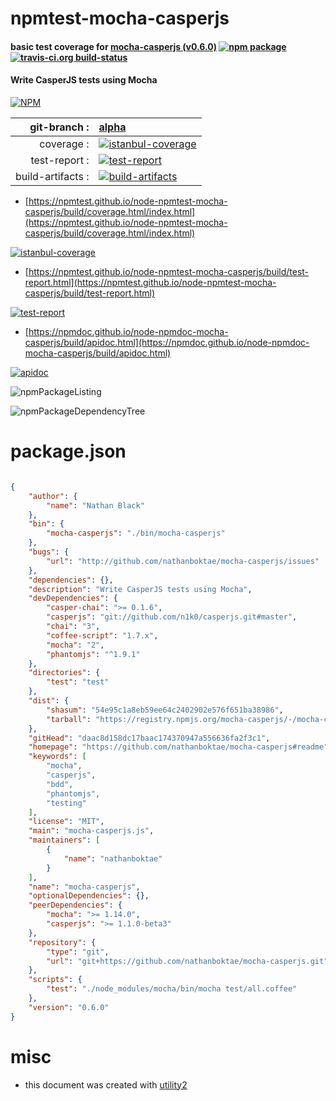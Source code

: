 # npmtest-mocha-casperjs

#### basic test coverage for  [mocha-casperjs (v0.6.0)](https://github.com/nathanboktae/mocha-casperjs#readme)  [![npm package](https://img.shields.io/npm/v/npmtest-mocha-casperjs.svg?style=flat-square)](https://www.npmjs.org/package/npmtest-mocha-casperjs) [![travis-ci.org build-status](https://api.travis-ci.org/npmtest/node-npmtest-mocha-casperjs.svg)](https://travis-ci.org/npmtest/node-npmtest-mocha-casperjs)

#### Write CasperJS tests using Mocha

[![NPM](https://nodei.co/npm/mocha-casperjs.png?downloads=true&downloadRank=true&stars=true)](https://www.npmjs.com/package/mocha-casperjs)

| git-branch : | [alpha](https://github.com/npmtest/node-npmtest-mocha-casperjs/tree/alpha)|
|--:|:--|
| coverage : | [![istanbul-coverage](https://npmtest.github.io/node-npmtest-mocha-casperjs/build/coverage.badge.svg)](https://npmtest.github.io/node-npmtest-mocha-casperjs/build/coverage.html/index.html)|
| test-report : | [![test-report](https://npmtest.github.io/node-npmtest-mocha-casperjs/build/test-report.badge.svg)](https://npmtest.github.io/node-npmtest-mocha-casperjs/build/test-report.html)|
| build-artifacts : | [![build-artifacts](https://npmtest.github.io/node-npmtest-mocha-casperjs/glyphicons_144_folder_open.png)](https://github.com/npmtest/node-npmtest-mocha-casperjs/tree/gh-pages/build)|

- [https://npmtest.github.io/node-npmtest-mocha-casperjs/build/coverage.html/index.html](https://npmtest.github.io/node-npmtest-mocha-casperjs/build/coverage.html/index.html)

[![istanbul-coverage](https://npmtest.github.io/node-npmtest-mocha-casperjs/build/screenCapture.buildCi.browser.%252Ftmp%252Fbuild%252Fcoverage.lib.html.png)](https://npmtest.github.io/node-npmtest-mocha-casperjs/build/coverage.html/index.html)

- [https://npmtest.github.io/node-npmtest-mocha-casperjs/build/test-report.html](https://npmtest.github.io/node-npmtest-mocha-casperjs/build/test-report.html)

[![test-report](https://npmtest.github.io/node-npmtest-mocha-casperjs/build/screenCapture.buildCi.browser.%252Ftmp%252Fbuild%252Ftest-report.html.png)](https://npmtest.github.io/node-npmtest-mocha-casperjs/build/test-report.html)

- [https://npmdoc.github.io/node-npmdoc-mocha-casperjs/build/apidoc.html](https://npmdoc.github.io/node-npmdoc-mocha-casperjs/build/apidoc.html)

[![apidoc](https://npmdoc.github.io/node-npmdoc-mocha-casperjs/build/screenCapture.buildCi.browser.%252Ftmp%252Fbuild%252Fapidoc.html.png)](https://npmdoc.github.io/node-npmdoc-mocha-casperjs/build/apidoc.html)

![npmPackageListing](https://npmtest.github.io/node-npmtest-mocha-casperjs/build/screenCapture.npmPackageListing.svg)

![npmPackageDependencyTree](https://npmtest.github.io/node-npmtest-mocha-casperjs/build/screenCapture.npmPackageDependencyTree.svg)



# package.json

```json

{
    "author": {
        "name": "Nathan Black"
    },
    "bin": {
        "mocha-casperjs": "./bin/mocha-casperjs"
    },
    "bugs": {
        "url": "http://github.com/nathanboktae/mocha-casperjs/issues"
    },
    "dependencies": {},
    "description": "Write CasperJS tests using Mocha",
    "devDependencies": {
        "casper-chai": ">= 0.1.6",
        "casperjs": "git://github.com/n1k0/casperjs.git#master",
        "chai": "3",
        "coffee-script": "1.7.x",
        "mocha": "2",
        "phantomjs": "^1.9.1"
    },
    "directories": {
        "test": "test"
    },
    "dist": {
        "shasum": "54e95c1a8eb59ee64c2402902e576f651ba38986",
        "tarball": "https://registry.npmjs.org/mocha-casperjs/-/mocha-casperjs-0.6.0.tgz"
    },
    "gitHead": "daac8d158dc17baac174370947a556636fa2f3c1",
    "homepage": "https://github.com/nathanboktae/mocha-casperjs#readme",
    "keywords": [
        "mocha",
        "casperjs",
        "bdd",
        "phantomjs",
        "testing"
    ],
    "license": "MIT",
    "main": "mocha-casperjs.js",
    "maintainers": [
        {
            "name": "nathanboktae"
        }
    ],
    "name": "mocha-casperjs",
    "optionalDependencies": {},
    "peerDependencies": {
        "mocha": ">= 1.14.0",
        "casperjs": ">= 1.1.0-beta3"
    },
    "repository": {
        "type": "git",
        "url": "git+https://github.com/nathanboktae/mocha-casperjs.git"
    },
    "scripts": {
        "test": "./node_modules/mocha/bin/mocha test/all.coffee"
    },
    "version": "0.6.0"
}
```



# misc
- this document was created with [utility2](https://github.com/kaizhu256/node-utility2)
